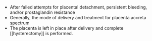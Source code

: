 - After failed attempts for placental detachment, persistent bleeding, and/or prostaglandin resistance 
- Generally, the mode of delivery and treatment for placenta accreta spectrum
- The placenta is left in place after delivery and complete [[hysterectomy]] is performed.
